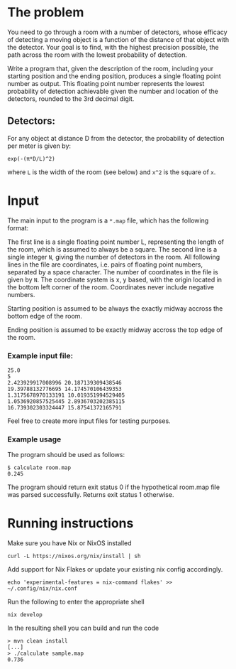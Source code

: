 # The problem

You need to go through a room with a number of detectors, whose efficacy of detecting a moving object is a function of the distance of that object with the detector. Your goal is to find, with the highest precision possible, the path across the room with the lowest probability of detection.

Write a program that, given the description of the room, including your starting position and the ending position, produces a single floating point number as output. This floating point number represents the lowest probability of detection achievable given the number and location of the detectors, rounded to the 3rd decimal digit.

## Detectors:
For any object at distance D from the detector, the probability of detection per meter is given by:
```
exp(-(π*D/L)^2)
```
where `L` is the width of the room (see below) and `x^2` is the square of `x`.

# Input

The main input to the program is a `*.map` file, which has the following format:

The first line is a single floating point number L, representing the length of the room, which is assumed to always be a square.
The second line is a single integer `N`, giving the number of detectors in the room.
All following lines in the file are coordinates, i.e. pairs of floating point numbers, separated by a space character. The number of coordinates in the file is given by `N`.
The coordinate system is x, y based, with the origin located in the bottom left corner of the room. Coordinates never include negative numbers.

Starting position is assumed to be always the exactly midway accross the bottom edge of the room.

Ending position is assumed to be exactly midway accross the top edge of the room.

### Example input file:

```
25.0
5
2.423929917008996 20.187139309438546
19.39788132776695 14.174570106439353
1.3175678970133191 10.019351994529405
1.0536920857525445 2.8936703202385115
16.739302303324447 15.87541372165791
```

Feel free to create more input files for testing purposes.

### Example usage
The program should be used as follows:

```
$ calculate room.map
0.245
```

The program should return exit status 0 if the hypothetical room.map file was parsed successfully. Returns exit status 1 otherwise.

# Running instructions
Make sure you have Nix or NixOS installed
```
curl -L https://nixos.org/nix/install | sh
```

Add support for Nix Flakes or update your existing nix config accordingly.
```
echo 'experimental-features = nix-command flakes' >> ~/.config/nix/nix.conf
```

Run the following to enter the appropriate shell
```
nix develop
```

In the resulting shell you can build and run the code
```
> mvn clean install
[...]
> ./calculate sample.map
0.736
```